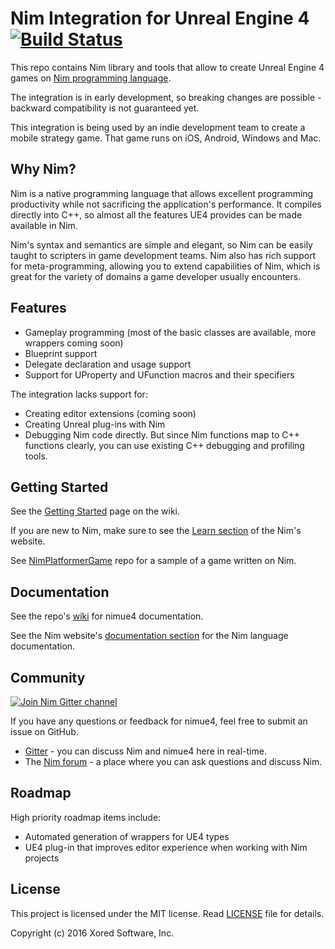 # Nim Integration for Unreal Engine 4 [![Build Status](https://travis-ci.org/pragmagic/nimue4.svg?branch=master)](https://travis-ci.org/pragmagic/nimue4)

This repo contains Nim library and tools that allow to create Unreal Engine 4 games on [Nim programming language](http://nim-lang.org/).


The integration is in early development, so breaking changes are possible - backward compatibility is not guaranteed yet.


This integration is being used by an indie development team to create a mobile strategy game. That game runs on iOS, Android, Windows and Mac.

## Why Nim?

Nim is a native programming language that allows excellent programming productivity while not sacrificing the application's performance. It compiles directly into C++, so almost all the features UE4 provides can be made available in Nim.


Nim's syntax and semantics are simple and elegant, so Nim can be easily taught to scripters in game development teams. Nim also has rich support for meta-programming, allowing you to extend capabilities of Nim, which is great for the variety of domains a game developer usually encounters.

## Features

* Gameplay programming (most of the basic classes are available, more wrappers coming soon)
* Blueprint support
* Delegate declaration and usage support
* Support for UProperty and UFunction macros and their specifiers

The integration lacks support for:

* Creating editor extensions (coming soon)
* Creating Unreal plug-ins with Nim
* Debugging Nim code directly. But since Nim functions map to C++ functions clearly, you can use existing C++ debugging and profiling tools.

## Getting Started

See the [Getting Started](https://github.com/pragmagic/nimue4/wiki/Getting-Started) page on the wiki.

If you are new to Nim, make sure to see the [Learn section](http://nim-lang.org/learn.html) of the Nim's website.

See [NimPlatformerGame](https://github.com/pragmagic/NimPlatformerGame) repo for a sample of a game written on Nim.

## Documentation

See the repo's [wiki](https://github.com/pragmagic/nimue4/wiki/) for nimue4 documentation.

See the Nim website's [documentation section](http://nim-lang.org/documentation.html) for the Nim language documentation.

## Community
[![Join Nim Gitter channel](https://badges.gitter.im/Join%20Chat.svg)](https://gitter.im/nim-lang/Nim)

If you have any questions or feedback for nimue4, feel free to submit an issue on GitHub.

* [Gitter](https://gitter.im/nim-lang/Nim) - you can discuss Nim and nimue4 here in real-time.
* The [Nim forum](http://forum.nim-lang.org/) - a place where you can ask questions and discuss Nim.

## Roadmap

High priority roadmap items include:

* Automated generation of wrappers for UE4 types
* UE4 plug-in that improves editor experience when working with Nim projects

## License

This project is licensed under the MIT license. Read [LICENSE](https://github.com/pragmagic/nimue4/blob/master/LICENSE) file for details.

Copyright (c) 2016 Xored Software, Inc.
